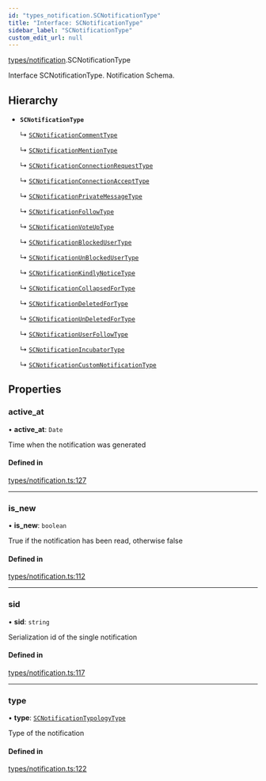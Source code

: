 ```yaml
---
id: "types_notification.SCNotificationType"
title: "Interface: SCNotificationType"
sidebar_label: "SCNotificationType"
custom_edit_url: null
---
```


[types/notification](../modules/types_notification.md).SCNotificationType

Interface SCNotificationType.
Notification Schema.

## Hierarchy

- **`SCNotificationType`**

  ↳ [`SCNotificationCommentType`](types_notification.SCNotificationCommentType.md)

  ↳ [`SCNotificationMentionType`](types_notification.SCNotificationMentionType.md)

  ↳ [`SCNotificationConnectionRequestType`](types_notification.SCNotificationConnectionRequestType.md)

  ↳ [`SCNotificationConnectionAcceptType`](types_notification.SCNotificationConnectionAcceptType.md)

  ↳ [`SCNotificationPrivateMessageType`](types_notification.SCNotificationPrivateMessageType.md)

  ↳ [`SCNotificationFollowType`](types_notification.SCNotificationFollowType.md)

  ↳ [`SCNotificationVoteUpType`](types_notification.SCNotificationVoteUpType.md)

  ↳ [`SCNotificationBlockedUserType`](types_notification.SCNotificationBlockedUserType.md)

  ↳ [`SCNotificationUnBlockedUserType`](types_notification.SCNotificationUnBlockedUserType.md)

  ↳ [`SCNotificationKindlyNoticeType`](types_notification.SCNotificationKindlyNoticeType.md)

  ↳ [`SCNotificationCollapsedForType`](types_notification.SCNotificationCollapsedForType.md)

  ↳ [`SCNotificationDeletedForType`](types_notification.SCNotificationDeletedForType.md)

  ↳ [`SCNotificationUnDeletedForType`](types_notification.SCNotificationUnDeletedForType.md)

  ↳ [`SCNotificationUserFollowType`](types_notification.SCNotificationUserFollowType.md)

  ↳ [`SCNotificationIncubatorType`](types_notification.SCNotificationIncubatorType.md)

  ↳ [`SCNotificationCustomNotificationType`](types_notification.SCNotificationCustomNotificationType.md)

## Properties

### active\_at

• **active\_at**: `Date`

Time when the notification was generated

#### Defined in

[types/notification.ts:127](https://github.com/selfcommunity/community-ui/blob/e8a635a/packages/sc-core/src/types/notification.ts#L127)

___

### is\_new

• **is\_new**: `boolean`

True if the notification has been read, otherwise false

#### Defined in

[types/notification.ts:112](https://github.com/selfcommunity/community-ui/blob/e8a635a/packages/sc-core/src/types/notification.ts#L112)

___

### sid

• **sid**: `string`

Serialization id of the single notification

#### Defined in

[types/notification.ts:117](https://github.com/selfcommunity/community-ui/blob/e8a635a/packages/sc-core/src/types/notification.ts#L117)

___

### type

• **type**: [`SCNotificationTypologyType`](../enums/types_notification.SCNotificationTypologyType.md)

Type of the notification

#### Defined in

[types/notification.ts:122](https://github.com/selfcommunity/community-ui/blob/e8a635a/packages/sc-core/src/types/notification.ts#L122)
